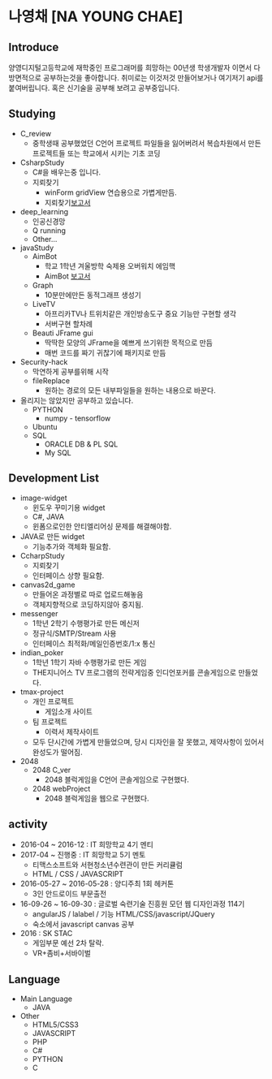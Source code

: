 # 나영채 [NA YOUNG CHAE]
## Introduce
양영디지털고등학교에 재학중인 프로그래머를 희망하는 00년생 학생개발자 이면서 다방면적으로 공부하는것을 좋아합니다.
취미로는 이것저것 만들어보거나 여기저기 api를 붙여버립니다. 혹은 신기술을 공부해 보려고 공부중입니다.
## Studying
- C_review
	- 중학생때 공부했었던 C언어 프로젝트 파일들을 잃어버려서 복습차원에서 만든 프로젝트들 또는 학교에서 시키는 기초 코딩
- CsharpStudy
	- C#을 배우는중 입니다.
	- 지뢰찾기
		- winForm gridView 연습용으로 가볍게만듬.
		- 지뢰찾기[보고서](http://ra20617.dothome.co.kr/codePDF/PDF/%EC%A7%80%EB%A2%B0%EC%B0%BE%EA%B8%B0%20%EB%82%98%EC%98%81%EC%B1%84.pdf)
- deep_learning
	- 인공신경망
	- Q running
	- Other...
- javaStudy
	- AimBot
		- 학교 1학년 겨울방학 숙제용 오버워치 에임핵
		- AimBot [보고서](http://ra20617.dothome.co.kr/codePDF/PDF/AimBot%20%EB%82%98%EC%98%81%EC%B1%84.pdf)
	- Graph
		- 10분만에만든 동적그래프 생성기
	- LiveTV
		- 아프리카TV나 트위치같은 개인방송도구 중요 기능만 구현할 생각
		- 서버구현 할차례
	- Beauti JFrame gui
		- 딱딱한 모양의 JFrame을 예쁘게 쓰기위한 목적으로 만듬
		- 매번 코드를 짜기 귀찮기에 패키지로 만듬
- Security-hack
	- 막연하게 공부를위해 시작	
	- fileReplace 
		- 원하는 경로의 모든 내부파일들을 원하는 내용으로 바꾼다.
- 올리지는 않았지만 공부하고 있습니다.
	- PYTHON
		- numpy		- tensorflow
	- Ubuntu
	- SQL
		- ORACLE DB & PL SQL
		- My SQL
## Development List
- image-widget
	- 윈도우 꾸미기용 widget
	- C#, JAVA 
	- 윈폼으로인한 안티엘리어싱 문제를 해결해야함.
- JAVA로 만든 widget
	- 기능추가와 객체화 필요함.
- CcharpStudy
	- 지뢰찾기
	- 인터페이스 상향 필요함.
- canvas2d_game
	- 만들어온 과정별로 따로 업로드해놓음
	- 객체지향적으로 코딩하지않아 중지됨.
- messenger
	- 1학년 2학기  수행평가로 만든 메신저
	- 정규식/SMTP/Stream 사용
	- 인터페이스 최적화/메일인증번호/1:x 통신
- indian_poker
	- 1학년 1학기 자바 수행평가로 만든 게임
	- THE지니어스 TV 프로그램의 전략게임중 인디언포커를 콘솔게임으로 만들었다.
- tmax-project
	- 개인 프로젝트
		- 게임소개 사이트
	- 팀 프로젝트
		- 이력서 제작사이트
	- 모두 단시간에 가볍게 만들었으며, 당시 디자인을 잘 못했고, 제약사항이 있어서 완성도가 떨어짐.
- 2048
	- 2048 C_ver
		- 2048 블럭게임을 C언어 콘솔게임으로 구현했다.
	- 2048 webProject
		- 2048 블럭게임을 웹으로 구현했다.
## activity
- 2016-04 ~ 2016-12 : IT 희망학교 4기 멘티
- 2017-04 ~ 진행중 : IT 희망학교 5기 멘토
	- 티맥스소프트와 서현청소년수련관이 만든 커리큘럼
	- HTML / CSS / JAVASCRIPT
- 2016-05-27 ~ 2016-05-28 : 양디주최 1회 헤커톤
	- 3인 안드로이드 부문출전
- 16-09-26 ~ 16-09-30 : 글로벌 숙련기술 진흥원 모던 웹 디자인과정 114기
	- angularJS / lalabel / 기능 HTML/CSS/javascript/JQuery
	- 숙소에서 javascript canvas 공부
- 2016 : SK STAC
	- 게임부문 예선 2차 탈락. 
	- VR+좀비+서바이벌
## Language
- Main Language
	- JAVA
- Other
	- HTML5/CSS3
	- JAVASCRIPT
	- PHP
	- C#
	- PYTHON
	- C
